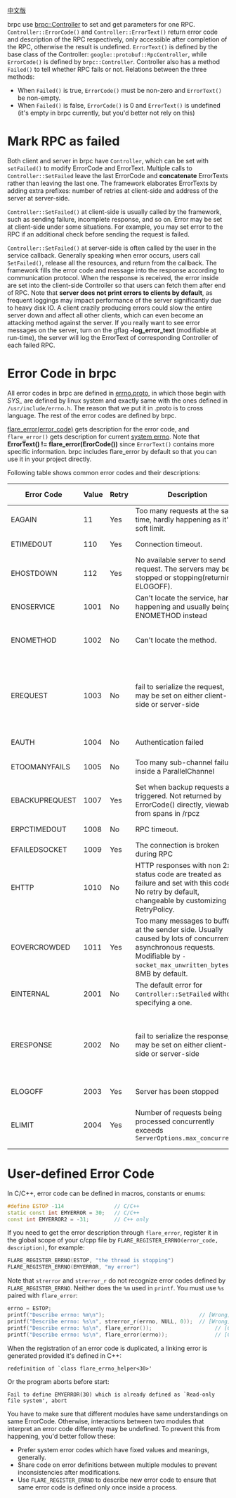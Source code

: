[中文版](../cn/error_code.md)

brpc use [brpc::Controller](https://github.com/brpc/brpc/blob/master/src/brpc/controller.h) to set and get parameters for one RPC. `Controller::ErrorCode()` and `Controller::ErrorText()` return error code and description of the RPC respectively, only accessible after completion of the RPC, otherwise the result is undefined. `ErrorText()` is defined by the base class of the Controller: `google::protobuf::RpcController`, while `ErrorCode()` is defined by `brpc::Controller`. Controller also has a method `Failed()` to tell whether RPC fails or not. Relations between the three methods:

-  When `Failed()` is true, `ErrorCode()` must be non-zero and `ErrorText()` be non-empty.
-  When `Failed()` is false, `ErrorCode()` is 0 and `ErrorText()` is undefined (it's empty in brpc currently, but you'd better not rely on this)

# Mark RPC as failed

Both client and server in brpc have `Controller`, which can be set with `setFailed()` to modify ErrorCode and ErrorText. Multiple calls to `Controller::SetFailed` leave the last ErrorCode and **concatenate** ErrorTexts rather than leaving the last one. The framework elaborates ErrorTexts by adding extra prefixes: number of retries at client-side and address of the server at server-side.

`Controller::SetFailed()` at client-side is usually called by the framework, such as sending failure,  incomplete response, and so on. Error may be set at client-side under some situations. For example, you may set error to the RPC if an additional check before sending the request is failed.

`Controller::SetFailed()` at server-side is often called by the user in the service callback. Generally speaking when error occurs, users call `SetFailed()`, release all the resources, and return from the callback. The framework fills the error code and message into the response according to communication protocol. When the response is received, the error inside are set into the client-side Controller so that users can fetch them after end of RPC. Note that **server does not print errors to clients by default**, as frequent loggings may impact performance of the server significantly due to heavy disk IO. A client crazily producing errors could slow the entire server down and affect all other clients, which can even become an attacking method against the server. If you really want to see error messages on the server, turn on the gflag **-log_error_text** (modifiable at run-time), the server will log the ErrorText of corresponding Controller of each failed RPC.

# Error Code in brpc

All error codes in brpc are defined in [errno.proto](https://github.com/brpc/brpc/blob/master/src/brpc/errno.proto), in which those begin with *SYS_* are defined by linux system and exactly same with the ones defined in `/usr/include/errno.h`. The reason that we put it in .proto is to cross language. The rest of the error codes are defined by brpc.

[flare_error(error_code)](https://github.com/brpc/brpc/blob/master/src/butil/errno.h) gets description for the error code, and `flare_error()` gets description for current [system errno](http://www.cplusplus.com/reference/cerrno/errno/). Note that **ErrorText() != flare_error(ErorCode())** since `ErrorText()` contains more specific information. brpc includes flare_error by default so that you can use it in your project directly.

Following table shows common error codes and their descriptions: 

| Error Code     | Value | Retry | Description                              | Logging message                          |
| -------------- | ----- | ----- | ---------------------------------------- | ---------------------------------------- |
| EAGAIN         | 11    | Yes   | Too many requests at the same time, hardly happening as it's a soft limit. | Resource temporarily unavailable         |
| ETIMEDOUT      | 110   | Yes   | Connection timeout.                      | Connection timed out                     |
| EHOSTDOWN      | 112   | Yes   | No available server to send request. The servers may be stopped or stopping(returning ELOGOFF). | "Fail to select server from …"  "Not connected to … yet" |
| ENOSERVICE     | 1001  | No    | Can't locate the service, hardly happening and usually being ENOMETHOD instead |                                          |
| ENOMETHOD      | 1002  | No    | Can't locate the method.                 | Misc forms, common ones are "Fail to find method=…" |
| EREQUEST       | 1003  | No    | fail to serialize the request, may be set on either client-side or server-side | Misc forms: "Missing required fields in request: …" "Fail to parse request message, …"  "Bad request" |
| EAUTH          | 1004  | No    | Authentication failed                    | "Authentication failed"                  |
| ETOOMANYFAILS  | 1005  | No    | Too many sub-channel failures inside a ParallelChannel | "%d/%d channels failed, fail_limit=%d"   |
| EBACKUPREQUEST | 1007  | Yes   | Set when backup requests are triggered. Not returned by ErrorCode() directly, viewable from spans in /rpcz | "reached backup timeout=%dms"            |
| ERPCTIMEDOUT   | 1008  | No    | RPC timeout.                             | "reached timeout=%dms"                   |
| EFAILEDSOCKET  | 1009  | Yes   | The connection is broken during RPC      | "The socket was SetFailed"               |
| EHTTP          | 1010  | No    | HTTP responses with non 2xx status code are treated as failure and set with this code. No retry by default, changeable by customizing RetryPolicy. | Bad http call                            |
| EOVERCROWDED   | 1011  | Yes   | Too many messages to buffer at the sender side. Usually caused by lots of concurrent asynchronous requests. Modifiable by `-socket_max_unwritten_bytes`, 8MB by default. | The server is overcrowded                |
| EINTERNAL      | 2001  | No    | The default error for `Controller::SetFailed` without specifying a one. | Internal Server Error                    |
| ERESPONSE      | 2002  | No    | fail to serialize the response, may be set on either client-side or server-side | Misc forms: "Missing required fields in response: …" "Fail to parse response message, " "Bad response" |
| ELOGOFF        | 2003  | Yes   | Server has been stopped                  | "Server is going to quit"                |
| ELIMIT         | 2004  | Yes   | Number of requests being  processed concurrently exceeds `ServerOptions.max_concurrency` | "Reached server's limit=%d on concurrent requests" |

# User-defined Error Code

In C/C++, error code can be defined in macros, constants or enums:

```c++
#define ESTOP -114                // C/C++
static const int EMYERROR = 30;   // C/C++
const int EMYERROR2 = -31;        // C++ only
```

If you need to get the error description through `flare_error`, register it in the global scope of your c/cpp file by `FLARE_REGISTER_ERRNO(error_code, description)`, for example:

```c++
FLARE_REGISTER_ERRNO(ESTOP, "the thread is stopping")
FLARE_REGISTER_ERRNO(EMYERROR, "my error")
```

Note that `strerror` and `strerror_r` do not recognize error codes defined by `FLARE_REGISTER_ERRNO`. Neither does the `%m` used in `printf`. You must use `%s` paired with `flare_error`:

```c++
errno = ESTOP;
printf("Describe errno: %m\n");                              // [Wrong] Describe errno: Unknown error -114
printf("Describe errno: %s\n", strerror_r(errno, NULL, 0));  // [Wrong] Describe errno: Unknown error -114
printf("Describe errno: %s\n", flare_error());                    // [Correct] Describe errno: the thread is stopping
printf("Describe errno: %s\n", flare_error(errno));               // [Correct] Describe errno: the thread is stopping
```

When the registration of an error code is duplicated, a linking error is generated provided it's defined in C++:

```
redefinition of `class flare_errno_helper<30>'
```

Or the program aborts before start:

```
Fail to define EMYERROR(30) which is already defined as `Read-only file system', abort
```

You have to make sure that different modules have same understandings on same ErrorCode. Otherwise, interactions between two modules that interpret an error code differently may be undefined. To prevent this from happening, you'd better follow these:

- Prefer system error codes which have fixed values and meanings, generally.
- Share code on error definitions between multiple modules to prevent inconsistencies after modifications.
- Use `FLARE_REGISTER_ERRNO` to describe new error code to ensure that same error code is defined only once inside a process.